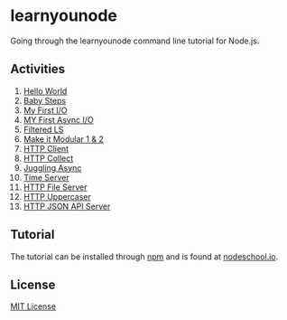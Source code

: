 learnyounode
==============

Going through the learnyounode command line tutorial for Node.js. 

## Activities
1. [Hello World](HelloWorld.js)<br>
2. [Baby Steps](BabySteps.js)<br>
3. [My First I/O](MyFirstIO.js)<br>
4. [MY First Async I/O](MyFirstAsyncIO.js)<br>
5. [Filtered LS](FilteredLS.js)<br>
6. [Make it Modular 1](MakeItModular1.js)[ & 2](MakeItModular2.js)<br>
7. [HTTP Client](HTTPClient.js)<br>
8. [HTTP Collect](HTTPCollect.js)<br>
9. [Juggling Async](JugglingAsync.js)<br>
10. [Time Server](TimeServer.js)<br>
11. [HTTP File Server](HTTPFileServer.js)<br>
12. [HTTP Uppercaser](HTTPUppercaser.js)<br>
13. [HTTP JSON API Server](HTTPJSONAPI-Server.js)<br>

## Tutorial 
The tutorial can be installed through [npm](https://www.npmjs.org/package/learnyounode) and is found at [nodeschool.io](http://nodeschool.io/#learn-you-node).

## License
[MIT License](LICENSE)

